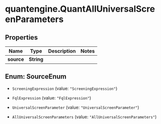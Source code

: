 # quantengine.QuantAllUniversalScreenParameters

## Properties

Name | Type | Description | Notes
------------ | ------------- | ------------- | -------------
**source** | **String** |  | 



## Enum: SourceEnum


* `ScreeningExpression` (value: `"ScreeningExpression"`)

* `FqlExpression` (value: `"FqlExpression"`)

* `UniversalScreenParameter` (value: `"UniversalScreenParameter"`)

* `AllUniversalScreenParameters` (value: `"AllUniversalScreenParameters"`)




